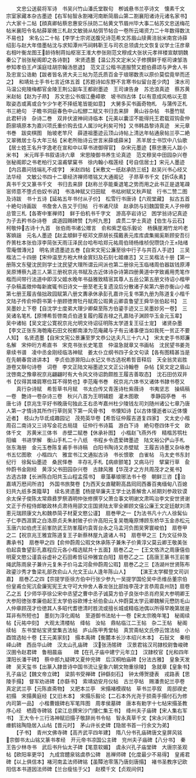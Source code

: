 <!-- { "loadSidebar": true } -->
　　文忠公送裴将军诗　书吴兴竹山潘氏堂聫句　栁诚悬书兰亭诗文　懐素千文　宗室家藏本杂古墨迹【右军帖智永劄褚河南断简眉山第二劄襄阳诸诗元诸名家书】　六大家十二帖【顔真卿帖蔡忠惠安乐扶防二帖黄文节眉州毕大事二帖苏文忠送梅花帖米襄阳令名帖薛翠微三札赵文敏骑从帖弭节帖合一卷所云竭资力二十年数得数汰不易也】　宋名公二十帖【李学士宗谔送腹兄诗范希文苏眉山牍黄涪翁米南宫诗薛绍彭与赵大年借墨帖沈与求知潭州丐祠韩靳王与司农总领虞允文恢复议学士汪彦章右相叶衡龙图王龄待制蒋灿枢宻王淮大参张刚范文穆成大张状元孝祥楼宣献钥魏秦公了翁张秘阁即之各诗劄】　宋贤遗墨【温公苏文定米父子修撰鲜于枢司谏邹浩参知孝伯王卢溪庭珪胡宗翰汤思退】　范文正公楷书道服赞又题伯彞颂与尹舍人书及忠宣公诰勅【跋者皆名贤大夫三帖为范氏质百金于琅琊数责以原价莫偿竟举而还之】　和靖处士手书七言近体五首【苏题诗如东野不言寒书似留台差少肉】　涑水司马温公宛陵梅都官金陵王荆公副车王都尉墨迹　王司谏告身　苏沧浪真迹　蔡苏黄米赵帖【赵为子昻】　苏文忠公书烟江疉嶂歌　坡书四古体【以有意成风格以无意取姿态或离或合乍少乍老不择纸笔皆能如意】　大舅多买书画奇物札　与蒲传正札　书三絶句　子瞻书洞庭春色中山松醪二赋又书归去来辞　黄山谷杂帖　书墨竹赋　此君轩诗　杂诗二巻　双井伏波神祠诗临本【元美以囊涩不能得托王君载双钩兪仲蔚廓填原本为嘉兴项氏重价购去佳人属沙叱利矣可怜】又书韩昌黎诗真迹　米元章书巻　跋奕棋图　贻坡老竿尺　薛道祖墨迹云顶山诗帖上清达年帖通泉帖兰亭二絶又翠微居士与大年三帖【米老所贻诗云世言米薛或薛米】　羔羊居士书饮中八仙歌【居士姓王名升字逸老在宣和中以草书进御得官】　杂宋元墨迹【蔡忠惠元人跋小米书】　米元晖手书叙语诗六章　宋思陵御书养生论真迹　范文穆吴中田园杂兴卷　张秘阁即之书老柏行又温甫擘窠书　徐内翰小楷莲经【号自信居士】宋元人墨迹【内吕嘉问钱端礼不成字】　米赵四帖【米敷文一纸赵承防三纸】赵吴兴书心经又法华经　文敏公书四十二章经济禅师塔铭又大通阁记　子昻草书千文【折永素】　真书千文又篆书千文　书归去来辞【赵称兰亭能乗退笔之势而用之此书正是退笔疎宻师意不堕贞伯奴书诮】　书洛神赋又归田赋　书枯树赋又秋声赋　行书二赞二图及诗跋　书十五诗【延祐五年书付从子价】　松雪行书唐诗【六观堂藏】　拟古五首十絶句诗画跋　书詹舍人告又于归帖　行书诸尺牍　赵承防与妇魏国管夫人子仲穆总管三札【各寄中峯禅师】　鲜于伯机书千字文　游高亭岩诗记　困学翁诗记真迹　为子去矜书杂诗卷　虞道园赐碑赞【为柯九思】　虞贯二学士真迹【伯生与云石】　柯敬仲古诗十九首　张伯雨书诸公赠言　俞和紫芝临乐毅论　杨銕崖湘竹龙吟老客媍謡　元名人墨迹【赵孟頫鲜于枢邓文原胡长孺戴表元库库虞集揭奚斯顾安吾衍乔篑杜本张伯淳李简张天雨汪泽民台哈布哈郑元祐周伯琦杨维桢倪瓒饶介王陆绪雪庵僧漙光】　明名贤遗墨迹五巻【自宋文宪公濂至徐中行子与共百人手迹】　三吴楷法二十四册【宋仲温至方袍大林金賔妇及石刻七姬瘗志】又三吴楷法十册【第一册陈文东璧沈民则学士沈民望大理所谓云间派也第二册徐元玉临禇周伯器跋钱原溥吴原博蔡九逵三人第三册祝京兆书赋及古近体诗杂诗第四册黄道中字致甫用秃笔作楷而间带行法道中即淳父姬水晚年书益雅致精宻其尊人五岳公第五册文待诏小楷甲子杂稿盖徴仲每新嵗辄书旧诗文一册至老无复遗没后分散诸子矣第六册亦衡山小楷第七册王履吉偕拙政园赋第八册文夀承休承彭孔嘉许元复书第九册为陈道复小楷千文陆子传俞仲蔚书第十册顾徳育牡丹赋周公瑕黄云卿袁鲁望王舜华张伯起书】　三吴墨妙上下卷【自沈学士度弟大理少卿粲至陈方伯鎏手迹又三吴墨妙另一卷】　三吴诸名笔札【原博希哲啓南贞伯道复履约履吉禄之孔嘉陆子渊顾华玉金元玉辈】　吴中诸帖【吴文定公寛祝京兆允明文待诏征明陈太学道复王征士宠】　诸贤杂墨【李文正张东海匏庵石田文祝都南濠为范庵藏与子有云诸事便当如我死一贫正不要人知】　名贤遗墨【自宋文宪公景濂至罗文恭公达夫凡三十六人】　宋太史手书郑濂名解　宋仲珩方希直书　宋克书张长史笔意　仲温急就章又书画帖　沈民望书姜尧章续书谱　凌中丞金刚经临洛神赋　姜太仆立纲书四子全文句读【各有图精甚当是在先朝春宫进讲本】　李贞伯游滁阳山水记又书古选祝希哲音释后　天全翁灵岩胜游卷又聨句诗卷　词卷　李文正陆文裕墨迹又文正公诗翰卷　杂帖【吴文定之眉山沈啓南之豫章祝京兆翩翩时有大令风文待诏韵颇胜王履吉善取态】　沈石田仿双井书【仅得其竦肩寒俭耳不得势也】李范庵书巻　祝京兆六体书又诸体书隷书卷又
　　真行杂诗赋　希哲草书月赋　书太白传又青莲诗杜紫薇诗　书夷坚志　操缟稿一卷　艶诗一卷杂诗三卷　秋兴八首为王明辅题　灌木图歌
　　季静园亭巻　书唐七诗【京兆生平好书晚唐句独此王右丞岑嘉州杜少陵钱左司刘随州诸公七章乃唐人第一才情诗其所作行草则吴下第一风骨书】　书懐知诗【以古体懐逝者以近体懐近者】　枝山为华氐成趣园记　茂苑英华卷【希哲征仲履吉道复四家】　文太史小楷周召二南诗又三诗写金花古局牋　征仲行书诗篇　游白下诗　絶句卷四体千文　欧体千文　苏黄米三体书　赤壁二赋巻【休承补图】　小楷赵飞燕外传　精楷苏鹗杜阳编　书进学解　衡山手札二十八纸　书程乡令遗爱碑墨迹　陆文裕公俨山手札　张东海册　金元玉巻陈复甫手书诗稿　白阳书陶诗又赤壁赋　王履吉诗墨又杂咏巻　书五忆图歌　小楷四六　雅宜书江文通拟古诗　书长恨歌　白雀帖　马太史书东封纪行　徐髯仙墨迹　桑民怿巻　丰存礼手札【病痱颤笔】又病马行　擘窠行草　兪仲蔚书金刚经　黄淳父书田园杂兴卷　古隷风雅【华茂才之方共周茂才之冕书】　古选古隷【长洲陈白阳共玉山程孟孺书】　章藻摹琅琊法书十卷　朝鲜三咨【治嘉靖万厯间所咨】　外国书旅獒卷【为西天女直鞬靼高昌囘囘西番百夷缅甸八百媳妇共九纸多类籀草】　续名贤遗墨【杨提举廉夫王学士达善解舍人祯期刘参政钦谟余太保子俊陈太常鼎彞罗祭酒明仲张修撰亨父萧佥事文明谢文肃鸣治李文安世贤谢文正于乔程侍郎敏政林贞肃待用邵文庄国贤陆太宰全卿顾文僖公廉王文定廷献刘清恵元瑞顾康文九和魏恭简子材夏文愍公谨】　扇巻甲之一【为法书凡十六人徐髯仙子仁李西涯賔之白洛原贞夫朱射陂子价许高阳元复吴匏庵原博顾东桥华玉金赤松元玉唐六如伯虎王前峯防武王防峯履约袁胥台永之马孟河负图吴霁寰峻伯】　扇卷甲之二【祝京兆王雅宜陈道复王子新蔡林屋九逵诸人书】　扇卷甲之三【为文征仲及夀承书】　扇巻甲之四【俞仲蔚周公瑕文休承陈子兼朱子价黄淳父莫云卿王敬美张伯起袁鲁望彭孔嘉程应元各小楷选赋共十五面】扇巻乙之一【王文恪济之周康僖伯明夏文愍公谨袁谷虚补之石田希哲征仲雅宜白阳】扇卷乙之二【高唐王篆书王前峯绳武陈雨泉子兼许元复朱子价马孟河兪仲蔚周公瑕】扇巻乙之三【汤湖州世贤陈布政鎏沙秀才鲁梁礼部孜俞山人允文王山人逢年陈山人】
　　【演王太学穉登文司训嘉】　扇巻乙之四【宗提学臣徐方伯中行张少参九一吴提学国伦吴中丞维岳董宗伯份皇甫佥宪沆兪廉宪宪王太守可大仲舍人春龙张比部烛李茂才言恭周袁州防】扇卷乙之五【少师华亭徐公宋中丞望之曹中丞子诚莫方伯子良张中丞肖府吴大参明卿王大参阳徳张孝廉伯起王太学伯谷欧博士祯伯兪山人仲蔚莫太学云卿魏解元懋防毛山人仲章顾茂才俭徳其人多昭代耆徳清时胜流或擅长城或精临池偶以所得早晚第居是耳非有所短也】　墨刻为淳化阁帖　至道御书法帖十一卷【宋太宗晚年笔】　秘阁续帖【元祐中刻】　大观太清楼帖　绛帖　汝帖　鼎帖临江二王帖　杂二王帖　秘阁续帖　东书堂帖宝贤堂集古法帖　庐山陈甲秀堂帖　真赏斋帖文氏停云馆法帖　小酉馆选帖十卷【王元美家刻】　搨本禹碑【衡麓本长沙本绍兴木本】　石鼔文　秦相峄山碑　西岳华山碑　汉太山孔庙碑　汉张汤隂碑　汉景君铭汉司隷校尉鲁峻碑　汉圉令赵君碑　鲁相晨庙
　　碑【在孔子庙中建宁元年立】　汉隷校官【光和四年溧阳长潘干碑】　蔡中郎九疑碑又夏仲兖碑　后汉桐柏庙碑【分法古雅】　皇象天发碑　吴天玺书【出篆入隷昔诗中国书流让皇象六朝文物重徐陵】　急就章【皇象书】　孔子庙记【魏文帝立碑】　梁鹄书受禅碑【钟繇刻石】　钟太傅贺捷表　戎路表【思陵手搨】　督军劝进碑【亦繇书】　索靖幼安月仪帖　古兰亭帖　赐潘贵妃兰亭卷　真定武兰亭【元陈直斋物】　又肥本兰亭　宋搨褚模禊帖　草书兰亭叙　周邸禊史初搨　宋搨黄庭经【又旧木本】　宋搨乐毅论【二石本外光尧于损斋手搨付石为修内司第一品】　小楷曹娥碑右军笔阵图　周孝侯墓碑　唐本有勅字十七帖宋搨圣教序心经　栖霞寺碑铭【梁江总撰宋沙门懐仁集王书】　绛州夫子庙碑【宋人集右军书】　王大令十三行洛神赋旧搨子敬辞尚书令帖　智永真草千文【宋永兴漕司刻】　瘗鹤铭陶隐居入山帖【晋元时】　茅山许长史碑【隐居书首一行余文为弟】
　　【子书】　青州文佛寺碑【高齐武平四年建】　隋八分书孔庙碑唐文皇屏风铭　宗御书太山铭又篆书孝经　开元帝书凉国公主碑　兖州夫子庙碑【八分书】　秦王告少林寺书　武后书升仙太子碑【笔意软媚】　虞永兴孔子庙堂碑　大唐宗圣观帖【欧阳率更华】　九成宫醴泉铭虞恭公碑　邕禅师碑【化度最少不易得】　皇甫君碑【以上俱信本】褚河南孟法师碑铭【虽贉池零落乃唐刻唐搨】　褚书圣教序记欧阳信本书道因法师碑【兰台瘦怯于父】　赵模千文【贞观间供】
